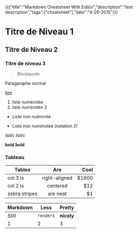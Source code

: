 {{{"title":"Markdown Cheatsheet With Editor","description":"test description","tags":["cheatsheet"],"date":"4-26-2015"}}}
# Titre de Niveau 1
## Titre de Niveau 2
### Titre de niveau 3

> Blockquote

Paragaraphe normal

[lien](http://www.google.com)

1. liste numérotée
2. liste numérotée 2

+ Liste non nuémroté
- Liste non numérotée (notation 2)

_italic_ *italic*

__bold__ **bold**

### Tableau

| Tables        | Are           | Cool  |
| ------------- |:-------------:| -----:|
| col 3 is      | right-aligned | $1600 |
| col 2 is      | centered      |   $12 |
| zebra stripes | are neat      |    $1 |

Markdown | Less | Pretty
--- | --- | ---
*Still* | `renders` | **nicely**
1 | 2 | 3
